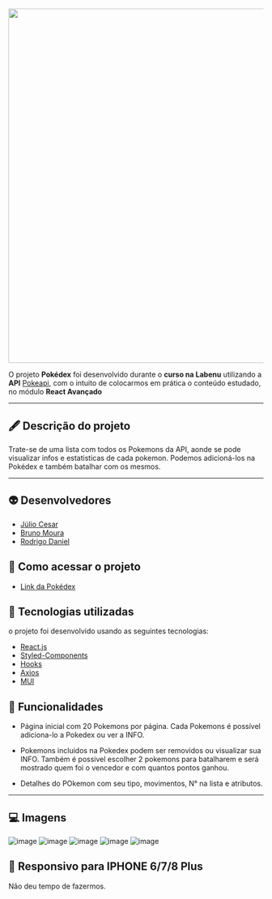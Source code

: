 # 
<div align="center">
<img src="https://serious-arm.surge.sh/static/media/pokemon-logo.c12eb7529d7819c9dac9.png" width="700px" />
</div>



O projeto **Pokédex** foi desenvolvido durante o **curso na Labenu** utilizando a **API** [Pokeapi](https://pokeapi.co/), com o intuito de colocarmos em prática o conteúdo estudado, no módulo **React Avançado**

---


## 🖋 Descrição do projeto

Trate-se de uma lista com todos os Pokemons da API, aonde se pode visualizar infos e estatisticas de cada pokemon. Podemos adicioná-los na Pokédex e também batalhar com os mesmos.

---
## 	:alien: Desenvolvedores
- [Júlio Cesar](https://github.com/baurus2)
- [Bruno Moura](https://github.com/obrunomoura)
- [Rodrigo Daniel](https://github.com/Digoleira)


## :ghost: Como acessar o projeto

- [Link da Pokédex](https://greasy-squirrel.surge.sh/)

## :robot: Tecnologias utilizadas

o projeto foi desenvolvido usando as seguintes tecnologias:

- [React.js](https://pt-br.reactjs.org/docs/getting-started.html)
- [Styled-Components](https://styled-components.com/docs)
- [Hooks](https://pt-br.reactjs.org/docs/hooks-intro.html)
- [Axios](https://axios-http.com/ptbr/docs/intro)
- [MUI](https://mui.com/pt/)

## :jack_o_lantern: Funcionalidades
- Página inicial com 20 Pokemons por página. Cada Pokemons é possível adiciona-lo a Pokedex ou ver a INFO.

- Pokemons incluidos na Pokedex podem ser removidos ou visualizar sua INFO. Também é possivel escolher 2 pokemons para batalharem e será mostrado quem foi o vencedor e com quantos pontos ganhou.

- Detalhes do POkemon com seu tipo, movimentos, N° na lista e atributos.

---

## 💻  Imagens
![image](https://user-images.githubusercontent.com/93069800/165142342-466d6075-6948-4555-ae7d-e9aa4d63f80f.png)
![image](https://user-images.githubusercontent.com/93069800/165142543-be723ec0-2cd7-4e34-a1d2-2386df119e29.png)
![image](https://user-images.githubusercontent.com/93069800/165142365-e9ec0296-f422-40ec-96ce-1d9b1af3db3c.png)
![image](https://user-images.githubusercontent.com/93069800/165142414-5ad13701-29f4-41d8-a01f-bd957957d441.png)
![image](https://user-images.githubusercontent.com/93069800/165142452-f02a8eab-8128-4f57-8ac2-ea23965ddcc4.png)



## :iphone: Responsivo para IPHONE 6/7/8 Plus
Não deu tempo de fazermos.


